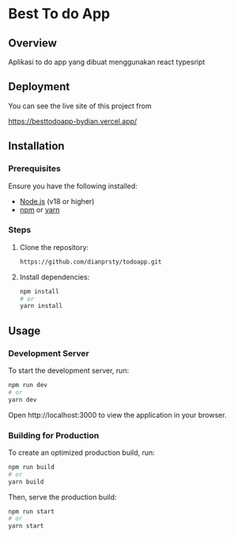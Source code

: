 # Best To do App

## Overview

Aplikasi to do app yang dibuat menggunakan react typesript

## Deployment

You can see the live site of this project from

https://besttodoapp-bydian.vercel.app/

## Installation

### Prerequisites

Ensure you have the following installed:

- [Node.js](https://nodejs.org/) (v18 or higher)
- [npm](https://www.npmjs.com/) or [yarn](https://yarnpkg.com/)

### Steps

1. Clone the repository:

   ```bash
   https://github.com/dianprsty/todoapp.git
   ```

2. Install dependencies:

   ```bash
   npm install
   # or
   yarn install
   ```

## Usage

### Development Server

To start the development server, run:

```bash
npm run dev
# or
yarn dev
```

Open http://localhost:3000 to view the application in your browser.

### Building for Production

To create an optimized production build, run:

```bash
npm run build
# or
yarn build
```

Then, serve the production build:

```bash
npm run start
# or
yarn start
```
